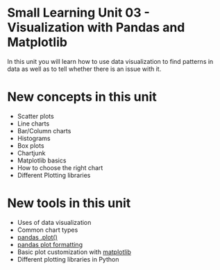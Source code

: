 # Small Learning Unit 03 - Visualization with Pandas and Matplotlib

In this unit you will learn how to use data visualization to find patterns in data as well as to tell whether there is an issue with it.

# New concepts in this unit
- Scatter plots
- Line charts
- Bar/Column charts
- Histograms
- Box plots
- Chartjunk
- Matplotlib basics
- How to choose the right chart
- Different Plotting libraries

# New tools in this unit
- Uses of data visualization
- Common chart types
- [pandas .plot()](https://pandas.pydata.org/pandas-docs/stable/user_guide/visualization.html)
- [pandas plot formatting](https://pandas.pydata.org/pandas-docs/stable/visualization.html#plot-formatting)
- Basic plot customization with [matplotlib](https://matplotlib.org/)
- Different plotting libraries in Python
